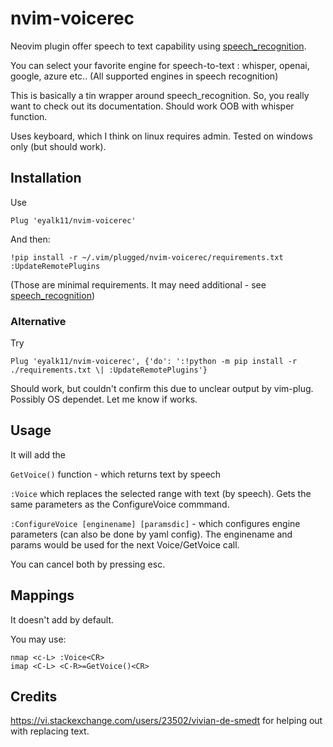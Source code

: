 # nvim-voicerec
Neovim plugin offer  speech to text capability using [speech_recognition](https://github.com/Uberi/speech_recognition). 

You can select your favorite engine for speech-to-text : whisper, openai, google, azure etc.. 
(All supported engines in speech recognition)

This is basically a tin wrapper around speech_recognition. So, you really want to check out its documentation. 
Should work OOB with whisper function. 

Uses keyboard, which I think on linux requires admin. Tested on windows only (but should work).

## Installation

Use
```
Plug 'eyalk11/nvim-voicerec'
```

And then: 

```
!pip install -r ~/.vim/plugged/nvim-voicerec/requirements.txt
:UpdateRemotePlugins
```
(Those are minimal requirements. It may need additional - see [speech_recognition](https://github.com/Uberi/speech_recognition))

### Alternative 
Try  
```
Plug 'eyalk11/nvim-voicerec', {'do': ':!python -m pip install -r ./requirements.txt \| :UpdateRemotePlugins'}
```
Should work, but couldn't confirm this due to unclear output by vim-plug. Possibly OS  dependet. 
Let me know if works.

## Usage

It will add the 

`GetVoice()` function - which returns text by speech

`:Voice` which replaces the selected range with text (by speech). Gets the same parameters as the ConfigureVoice commmand. 

`:ConfigureVoice [enginename] [paramsdic]` - which configures engine parameters (can also be done by yaml config). 
The enginename and params would be used for the next Voice/GetVoice call. 

You can cancel both by pressing esc.

## Mappings

It doesn't add by default.

You may use:
```
nmap <c-L> :Voice<CR>
imap <C-L> <C-R>=GetVoice()<CR>
```

## Credits

https://vi.stackexchange.com/users/23502/vivian-de-smedt for helping out with replacing text. 


